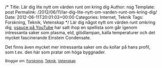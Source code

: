 /*
 Title: Lär dig lite nytt om värden runt om kring dig
 Author: nsg
 Template: post
 Permalink: /2012/06/11/lar-dig-lite-nytt-om-varden-runt-om-kring-dig/
 Date: 2012-06-11T20:01:03+00:00
 Categories: Internet, Teknik
 Tags: Forskning, Teknik, Vetenskap
*/
Lär dig något nytt om värden runt omkring dig, [vsauce på YouTube][1] har satt ihop en spellista som går igenom intressanta saker som plasma, eld, glödlampan, kalla temperaturer och det mycket fascinerande Einstein Condensate.



Det finns även mycket mer intressanta saker om du kollar på hans profil, som t.ex. den här som pratar om höga byggnader.



<small> <p class='technorati-tags'>
  Bloggar om: <a class='technorati-link' href='http://bloggar.se/om/Forskning' rel='tag' target='_self'>Forskning</a>, <a class='technorati-link' href='http://bloggar.se/om/Teknik' rel='tag' target='_self'>Teknik</a>, <a class='technorati-link' href='http://bloggar.se/om/Vetenskap' rel='tag' target='_self'>Vetenskap</a>
</p></small>

 [1]: http://www.youtube.com/user/vsauce
